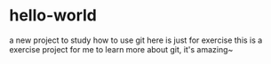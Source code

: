 # hello-world
a new project to study how to use git
here is just for exercise
this is a exercise project for me to learn more about git, it's amazing~
